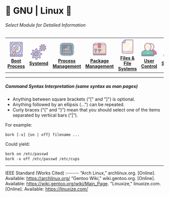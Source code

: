 <!-- Header -->
# :strawberry: GNU | Linux :kiwi_fruit:
<!--Modules-->
###### Select Module for Detailed Information 
<center>
 <table>
  <tr>
   <td align="center"><a href="./bootprocess.md"><img src="./images/hdd.png" width="50px;" height="50px;" alt="Boot Process"/><br /><b>Boot Process</b></a></td>
   <td align="center"><a href="./systemd.md"><img src="./images/system.png" width="50px;" height="50px;" alt="Systemd"/><br /><b>Systemd</b></a></td>
   <td align="center"><a href="./processmgmt.md"><img src="./images/cpu.png" width="50px;" height="50px;" alt="Process Management"/><br /><b>Process Management</b></a></td>
   <td align="center"><a href="./packagemgmt.md"><img src="./images/pkg.png" width="50px;" height="50px;" alt="Package Management"/><br /><b>Package Management</b></a></td>
   <td align="center"><a href="./files.md"><img src="./images/file.png" width="50px;" height="50px;" alt="Files & File Systems"/><br /><b>Files & File Systems</b></a></td>
   <td align="center"><a href="./users.md"><img src="./images/user.png" width="50px;" height="50px;" alt="User Control"/><br /><b>User Control</b></a></td>
   <td align="center"><a href="./files.md"><img src="./images/selinux.png" width="50px;" height="50px;" alt="SELinux"/><br /><b>SELinux</b></a></td>
 </table>
</center>


<!--Foreward-->
___
##### Command Syntax Interpretation (same syntax as **man** pages)
- Anything between square brackets ("[" and "]") is optional.
- Anything followed by an ellipsis (...") can be repeated.
- Curly braces (“{” and “}”) mean that you should select one of the items separated by vertical bars (“|”).

For example:
```
bork [-x] {on | off} filename ...
```
Could yield:
```
bork on /etc/passwd
bork -x off /etc/passwd /etc/cups
```

<!-- Works Cited -->
___
IEEE Standard (Works Cited)
:------
“Arch Linux,” archlinux.org. [Online]. Available: https://archlinux.org/
“Gentoo Wiki,” wiki.gentoo.org. [Online]. Available: https://wiki.gentoo.org/wiki/Main_Page.
"Linuxize," linuxize.com. [Online]. Available: https://linuxize.com/
